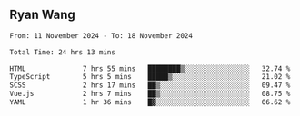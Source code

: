 ## Ryan Wang

<!--START_SECTION:waka-->

```txt
From: 11 November 2024 - To: 18 November 2024

Total Time: 24 hrs 13 mins

HTML              7 hrs 55 mins   ████████▒░░░░░░░░░░░░░░░░   32.74 %
TypeScript        5 hrs 5 mins    █████▒░░░░░░░░░░░░░░░░░░░   21.02 %
SCSS              2 hrs 17 mins   ██▒░░░░░░░░░░░░░░░░░░░░░░   09.47 %
Vue.js            2 hrs 7 mins    ██▒░░░░░░░░░░░░░░░░░░░░░░   08.75 %
YAML              1 hr 36 mins    █▓░░░░░░░░░░░░░░░░░░░░░░░   06.62 %
```

<!--END_SECTION:waka-->
